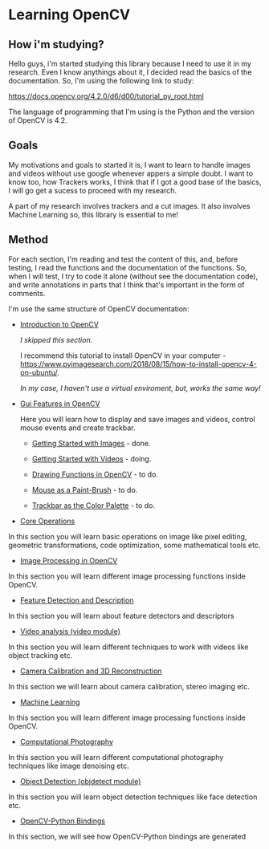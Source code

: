 # Learning OpenCV

## How i'm studying?

Hello guys, i'm started studying this library because I need to use it in my research. Even I know anythings about it, I decided read the basics of the documentation. So, I'm using the following link to study:

https://docs.opencv.org/4.2.0/d6/d00/tutorial_py_root.html

The language of programming that I'm using is the Python and the version of OpenCV is 4.2.

## Goals

My motivations and goals to started it is, I want to learn to handle images and videos without use google whenever appers a simple doubt. I want to know too, how Trackers works, I think that if I got a good base of the basics, I will go get a sucess to proceed with my research.

A part of my research involves trackers and a cut images. It also involves Machine Learning so, this library is essential to me!

## Method

For each section, I'm reading and test the content of this, and, before testing, I read the functions and the documentation of the functions. So, when I will test, I try to code it alone (without see the documentation code), and write annotations in parts that I think that's important in the form of comments.

I'm use the same structure of OpenCV documentation:

* [Introduction to OpenCV](https://docs.opencv.org/4.2.0/da/df6/tutorial_py_table_of_contents_setup.html)

	*I skipped this section.*

	I recommend this tutorial to install OpenCV in your computer - https://www.pyimagesearch.com/2018/08/15/how-to-install-opencv-4-on-ubuntu/.

	*In my case, I haven't use a virtual enviroment, but, works the same way!*

* [Gui Features in OpenCV](https://docs.opencv.org/4.2.0/dc/d4d/tutorial_py_table_of_contents_gui.html)

	Here you will learn how to display and save images and videos, control mouse events and create trackbar.

	* [Getting Started with Images](https://docs.opencv.org/4.2.0/dc/d2e/tutorial_py_image_display.html) - done.

	* [Getting Started with Videos](https://docs.opencv.org/4.2.0/dd/d43/tutorial_py_video_display.html) - doing.

	* [Drawing Functions in OpenCV](https://docs.opencv.org/4.2.0/dc/da5/tutorial_py_drawing_functions.html) - to do.

	* [Mouse as a Paint-Brush](https://docs.opencv.org/4.2.0/db/d5b/tutorial_py_mouse_handling.html) - to do.

	* [Trackbar as the Color Palette](https://docs.opencv.org/4.2.0/d9/dc8/tutorial_py_trackbar.html) - to do.

* [Core Operations]()

In this section you will learn basic operations on image like pixel editing, geometric transformations, code optimization, some mathematical tools etc.

* [Image Processing in OpenCV]()

In this section you will learn different image processing functions inside OpenCV.

* [Feature Detection and Description]()

In this section you will learn about feature detectors and descriptors

* [Video analysis (video module)]()

In this section you will learn different techniques to work with videos like object tracking etc.

* [Camera Calibration and 3D Reconstruction]()

In this section we will learn about camera calibration, stereo imaging etc.

* [Machine Learning]()

In this section you will learn different image processing functions inside OpenCV.

* [Computational Photography]()

In this section you will learn different computational photography techniques like image denoising etc.

* [Object Detection (objdetect module)]()

In this section you will learn object detection techniques like face detection etc.

* [OpenCV-Python Bindings]()

In this section, we will see how OpenCV-Python bindings are generated